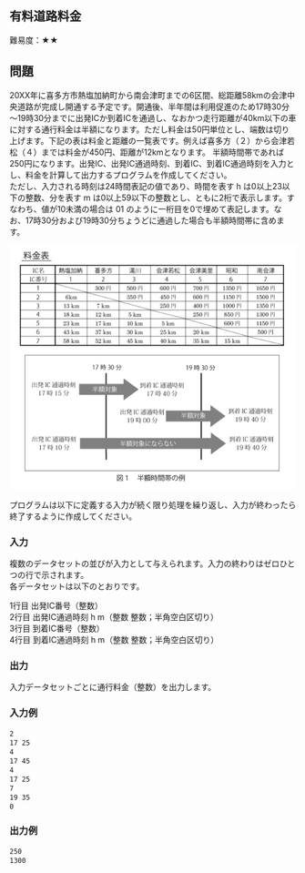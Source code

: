 ## 有料道路料金

難易度：★★

## 問題

20XX年に喜多方市熱塩加納町から南会津町までの6区間、総距離58kmの会津中央道路が完成し開通する予定です。開通後、半年間は利用促進のため17時30分～19時30分までに出発ICか到着ICを通過し、なおかつ走行距離が40km以下の車に対する通行料金は半額になります。ただし料金は50円単位とし、端数は切り上げます。下記の表は料金と距離の一覧表です。例えば喜多方（２）から会津若松（４）までは料金が450円、距離が12kmとなります。
半額時間帯であれば250円になります。出発IC、出発IC通過時刻、到着IC、到着IC通過時刻を入力とし、料金を計算して出力するプログラムを作成してください。  
ただし、入力される時刻は24時間表記の値であり、時間を表す h は0以上23以下の整数、分を表す m は0以上59以下の整数とし、ともに2桁で表示します。すなわち、値が10未満の場合は 01 のように一桁目を0で埋めて表記します。なお、17時30分および19時30分ちょうどに通過した場合も半額時間帯に含めます。 

![料金表](./images/07-56.png)

プログラムは以下に定義する入力が続く限り処理を繰り返し、入力が終わったら終了するように作成してください。 


### 入力

複数のデータセットの並びが入力として与えられます。入力の終わりはゼロひとつの行で示されます。  
各データセットは以下のとおりです。

1行目 出発IC番号（整数）  
2行目 出発IC通過時刻 h m（整数 整数；半角空白区切り）  
3行目 到着IC番号（整数）  
4行目 到着IC通過時刻 h m（整数 整数；半角空白区切り）  

### 出力

入力データセットごとに通行料金（整数）を出力します。 

### 入力例

```
2
17 25
4
17 45
4
17 25
7
19 35
0 
```

### 出力例

```
250
1300 
```